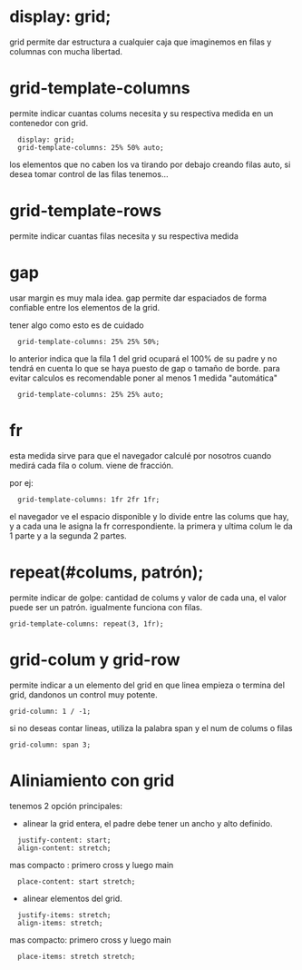 # display: grid;

grid permite dar estructura a cualquier caja que imaginemos en filas y columnas con mucha libertad.

# grid-template-columns

permite indicar cuantas colums necesita y su respectiva medida en un contenedor con grid.

```
  display: grid;
  grid-template-columns: 25% 50% auto;
```

los elementos que no caben los va tirando por debajo creando filas auto, si desea tomar control de las filas tenemos...

# grid-template-rows

permite indicar cuantas filas necesita y su respectiva medida

# gap

usar margin es muy mala idea. gap permite dar espaciados de forma confiable entre los elementos de la grid.

tener algo como esto es de cuidado

```
  grid-template-columns: 25% 25% 50%;
```

lo anterior indica que la fila 1 del grid ocupará el 100% de su padre y no tendrá en cuenta lo que se haya puesto de gap o tamaño de borde. para evitar calculos es recomendable poner al menos 1 medida "automática"

```
  grid-template-columns: 25% 25% auto;
```

# fr

esta medida sirve para que el navegador calculé por nosotros cuando medirá cada fila o colum. viene de fracción.

por ej:

```
  grid-template-columns: 1fr 2fr 1fr;
```

el navegador ve el espacio disponible y lo divide entre las colums que hay, y a cada una le asigna la fr correspondiente. la primera y ultima colum le da 1 parte y a la segunda 2 partes.

# repeat(#colums, patrón);

permite indicar de golpe: cantidad de colums y valor de cada una, el valor puede ser un patrón. igualmente funciona con filas.

```
grid-template-columns: repeat(3, 1fr);
```

# grid-colum y grid-row

permite indicar a un elemento del grid en que linea empieza o termina del grid, dandonos un control muy potente.

```
grid-column: 1 / -1;
```

si no deseas contar lineas, utiliza la palabra span y el num de colums o filas

```
grid-column: span 3;
```

# Aliniamiento con grid

tenemos 2 opción principales:

- alinear la grid entera, el padre debe tener un ancho y alto definido.

```
  justify-content: start;
  align-content: stretch;
```

mas compacto : primero cross y luego main

```
  place-content: start stretch;
```

- alinear elementos del grid.

```
  justify-items: stretch;
  align-items: stretch;
```

mas compacto: primero cross y luego main

```
  place-items: stretch stretch;
```
